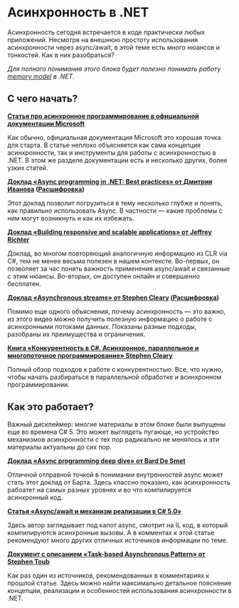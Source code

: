 # Асинхронность в .NET

Асинхронность сегодня встречается в коде практически любых приложений. Несмотря на внешнюю простоту использования асинхронности через async/await, в этой теме есть много нюансов и тонкостей. Как в них разобраться?

_Для полного понимания этого блока будет полезно понимать работу [memory model](memory_model.md) в .NET._

## С чего начать?

**[Статья про асинхронное программирование в официальной документации Microsoft](https://docs.microsoft.com/ru-ru/dotnet/csharp/programming-guide/concepts/async/)**

Как обычно, официальная документация Microsoft это хорошая точка для старта. В статье неплохо объясняется как сама концепция асинхронности, так и инструменты для работы с асинхронностью в .NET. В этом же разделе документации есть и несколько других, более узких статей.

**[Доклад «Async programming in .NET: Best practices» от Дмитрия Иванова](https://www.youtube.com/watch?v=wM-h6P1BJRk&ab_channel=DotNext) ([Расшифровка](https://habr.com/ru/company/jugru/blog/491236/))**

Этот доклад позволит погрузиться в тему несколько глубже и понять, как правильно использовать Async. В частности — какие проблемы с ним могут возникнуть и как их избежать.

**[Доклад «Building responsive and scalable applications» от Jeffrey Richter](https://www.youtube.com/watch?v=xGSabgBo-S8)**

Доклад, во многом повторяющий аналогичную информацию из CLR via C#, тем не менее весьма полезен в нашем контексте. Во-первых, он позволяет за час понять важность применения async/await и связанные с этим нюансы. Во-вторых, он доступен онлайн и совершенно бесплатен.

**[Доклад «Asynchronous streams» от Stephen Cleary](https://www.youtube.com/watch?v=-Tq4wLyen7Q) ([Расшифровка](https://habr.com/ru/company/jugru/blog/573904/))**

Помимо еще одного объяснения, почему асинхронность — это важно, из этого видео можно получить полезную информацию о работе с асинхронными потоками данных. Показаны разные подходы, разобраны их преимущества и ограничения.

**[Книга «Конкурентность в C#. Асинхронное, параллельное и многопоточное программирование» Stephen Cleary](https://www.piter.com/product_by_id/176324173)**

Полный обзор подходов к работе с конкурентностью. Все, что нужно, чтобы начать разбираться в параллельной обработке и асинхронном программировании.

## Как это работает?

Важный дисклеймер: многие материалы в этом блоке были выпущены еще во времена C# 5. Это может выглядеть пугающе, но устройство механизмов асинхронности с тех пор радикально не менялось и эти материалы актуальны до сих пор.

**[Доклад «Async programming deep dive» от Bard De Smet](https://channel9.msdn.com/events/TechDays/Techdays-2014-the-Netherlands/Async-programming-deep-dive)**

Отличной отправной точкой в понимании внутренностей async может стать этот доклад от Барта. Здесь классно показано, как асинхронность рабоатет на самых разных уровнях и во что компилируется асинхронный код.

**[Статья «Async/await и механизм реализации в C# 5.0»](https://habr.com/ru/post/260217/)**

Здесь автор заглядывает под капот async, смотрит на IL код, в который компилируются асинхронные вызовы. А в комментах к этой статье рекомендуют много других отличных источников информации по теме.

**[Документ с описанием «Task-based Asynchronous Pattern» от Stephen Toub](https://www.microsoft.com/en-us/download/details.aspx?id=19957)**

Как раз один из источников, рекомендованных в комментариях к прошлой статье. Здесь можно найти максимально детальное пояснение концепции, реализации и особенностей использования асинхронности в .NET.
